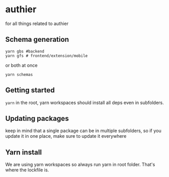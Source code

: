 # authier

for all things related to authier

## Schema generation

```shell
yarn gbs #backend
yarn gfs # frontend/extension/mobile
```

or both at once

```shell
yarn schemas
```

## Getting started

`yarn` in the root, yarn workspaces should install all deps even in subfolders.

## Updating packages

keep in mind that a single package can be in multiple subfolders, so if you update it in one place, make sure to update it everywhere

## Yarn install

We are using yarn workspaces so always run yarn in root folder. That's where the lockfile is.
